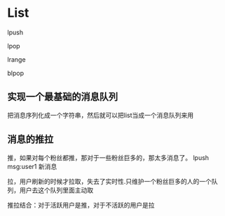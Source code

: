 # List

lpush

lpop

lrange

blpop

## 实现一个最基础的消息队列

把消息序列化成一个字符串，然后就可以把list当成一个消息队列来用

## 消息的推拉

推，如果对每个粉丝都推，那对于一些粉丝巨多的，那太多消息了。
lpush msg:user1 新消息

拉，用户刷新的时候才拉取，失去了实时性.只维护一个粉丝巨多的人的一个队列，用户去这个队列里面主动取

推拉结合：对于活跃用户是推，对于不活跃的用户是拉
